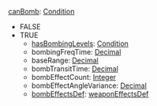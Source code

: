 
[canBomb](canBomb.md): [Condition](Condition.md)
  * FALSE
  * TRUE
    * [hasBombingLevels](hasBombingLevels.md): [Condition](Condition.md)
    * bombingFreqTime: [Decimal](Decimal.md)
    * baseRange: [Decimal](Decimal.md)
    * bombTransitTime: [Decimal](Decimal.md)
    * bombEffectCount: [Integer](Integer.md)
    * bombEffectAngleVariance: [Decimal](Decimal.md)
    * [bombEffectsDef](weaponEffectsDef.md): [weaponEffectsDef](weaponEffectsDef.md)